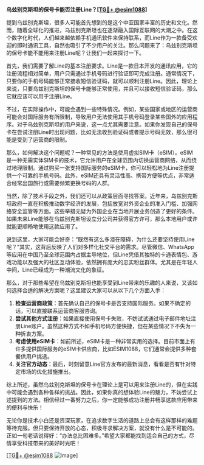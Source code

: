 **乌兹别克斯坦的保号卡能否注册Line？[[TG💪+ @esim1088](https://t.me/s/esim1088)]**

提到乌兹别克斯坦，很多人可能首先想到的是这个中亚国家丰富的历史和文化。然而，随着全球化的推进，乌兹别克斯坦也在逐渐融入国际互联网的大潮之中。在这个数字化时代，人们越来越依赖手机通讯软件来保持联系，而Line作为一款备受欢迎的即时通讯工具，自然也吸引了不少用户的关注。那么问题来了：乌兹别克斯坦的保号卡能不能用来注册Line呢？让我们一起来探讨一下。

首先，我们需要了解Line的基本注册要求。Line是一款日本开发的通讯应用，它的注册流程相对简单，用户只需通过手机号码进行验证即可完成注册。通常情况下，只要你的手机号码能够正常接收短信验证码，就可以顺利注册Line。因此，理论上来说，只要乌兹别克斯坦的保号卡能够正常使用，并且可以接收短信验证码，那么它就应该可以用于注册Line。

不过，在实际操作中，可能会遇到一些特殊情况。例如，某些国家或地区的运营商可能会对国际服务有所限制，导致用户无法使用其手机号码登录某些国外的应用程序。对于乌兹别克斯坦的用户来说，这一点尤其需要注意。如果你发现自己的保号卡在尝试注册Line时出现问题，比如无法收到验证码或者提示号码无效，那么很可能是受到了运营商的限制。

那么，如何解决这个问题呢？一种常见的方法是使用虚拟SIM卡（eSIM）。eSIM是一种无需实体SIM卡的技术，它允许用户在全球范围内切换运营商网络，从而绕过地理限制。通过购买一张支持国际服务的eSIM卡，你可以轻松地为Line注册提供一个可靠的手机号码。此外，eSIM还具有灵活性高、携带方便等优点，非常适合经常出国旅行或需要频繁更换号码的人群。

当然，除了技术手段之外，我们还可以从政策层面寻找答案。近年来，乌兹别克斯坦政府一直在积极推动数字经济的发展，包括放宽对外资企业的准入门槛、加强网络安全监管等方面。这些举措无疑为外国企业在当地开展业务创造了更好的条件。如果未来Line能够在乌兹别克斯坦设立分公司并获得官方许可，那么本地用户或许就能更顺畅地使用这款应用了。

说到这里，大家可能会好奇：“既然有这么多潜在障碍，为什么还要坚持使用Line呢？”其实，这背后反映了人们对多样化社交平台的需求。尽管微信、WhatsApp等应用在中国乃至全球范围内占据主导地位，但Line凭借其独特的卡通表情包、游戏功能以及强大的社区互动体验，依然拥有庞大的忠实粉丝群体。尤其是在年轻人中间，Line已经成为一种潮流文化的象征。

那么，对于那些希望在乌兹别克斯坦也能享受到Line带来的乐趣的人来说，又该如何选择合适的解决方案呢？这里建议大家可以从以下几个方面入手：

1. **检查运营商政策**：首先确认自己的保号卡是否支持国际服务。如果不确定的话，可以直接联系运营商客服咨询。
2. **尝试其他方式注册**：如果直接使用保号卡失败，不妨试试通过电子邮件地址注册Line账户。虽然这种方式不如手机号码方便快捷，但在某些情况下不失为一种折衷方案。
3. **考虑使用eSIM卡**：如前所述，eSIM卡是一种非常实用的选择。目前市面上有许多提供国际服务的eSIM卡供应商，比如ESIM1088，它们通常会提供多种套餐供用户挑选。
4. **关注官方动态**：最后，时刻留意Line官方发布的最新消息，看看是否有针对特定市场的优化措施推出。

综上所述，虽然乌兹别克斯坦的保号卡在理论上是可以用来注册Line的，但在实践中可能会遇到各种各样的挑战。因此，如果你真的想体验Line的魅力，不妨尝试上述提到的方法。相信经过一番努力之后，你一定能够成功注册并畅享这款应用带来的便利与快乐！

无论你是技术小白还是资深玩家，在追求数字生活的道路上总会有这样那样的难题等待克服。但只要保持开放的心态，积极寻求解决方案，就没有什么是不可能的。正如一句老话说得好：“办法总比困难多。”希望大家都能找到适合自己的方式，尽情享受科技带来的美好时光吧！

[[TG💪+ @esim1088](https://t.me/s/esim1088) ![Image](https://i.postimg.cc/4NQfJmqS/Snipaste-2025-05-13-00-14-12.png)]